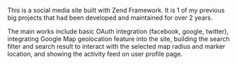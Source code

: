 This is a social media site built with Zend Framework. It is 1 of my previous big projects that had been developed and maintained for over 2 years.

The main works include basic OAuth integration (facebook, google, twitter), integrating Google Map geolocation feature into the site, building the search filter and search result to interact with the selected map radius and marker location, and showing the activity feed on user profile page.
